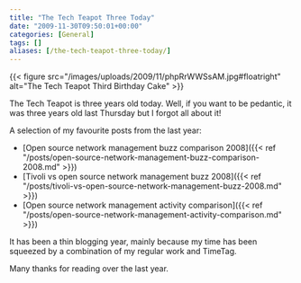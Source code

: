 ```yaml
---
title: "The Tech Teapot Three Today"
date: "2009-11-30T09:50:01+00:00"
categories: [General]
tags: []
aliases: [/the-tech-teapot-three-today/]
---
```


{{< figure src="/images/uploads/2009/11/phpRrWWSsAM.jpg#floatright" alt="The Tech Teapot Third Birthday Cake" >}}

The Tech Teapot is three years old today. Well, if you want to be pedantic, it was three years old last Thursday but I forgot all about it!

A selection of my favourite posts from the last year:

- [Open source network management buzz comparison 2008]({{< ref "/posts/open-source-network-management-buzz-comparison-2008.md" >}})
- [Tivoli vs open source network management buzz 2008]({{< ref "/posts/tivoli-vs-open-source-network-management-buzz-2008.md" >}})
- [Open source network management activity comparison]({{< ref "/posts/open-source-network-management-activity-comparison.md" >}})

It has been a thin blogging year, mainly because my time has been squeezed by a combination of my regular work and TimeTag.

Many thanks for reading over the last year.
